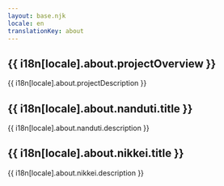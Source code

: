 ```yaml
---
layout: base.njk
locale: en
translationKey: about
---
```


## {{ i18n[locale].about.projectOverview }}

{{ i18n[locale].about.projectDescription }}

## {{ i18n[locale].about.nanduti.title }}

{{ i18n[locale].about.nanduti.description }}

## {{ i18n[locale].about.nikkei.title }}

{{ i18n[locale].about.nikkei.description }}